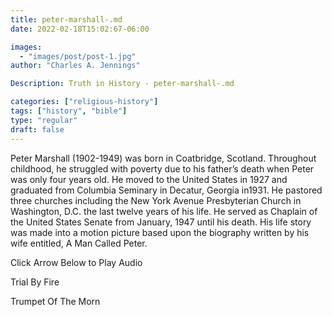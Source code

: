 ```yaml
---
title: peter-marshall-.md
date: 2022-02-18T15:02:67-06:00

images:
  - "images/post/post-1.jpg"
author: "Charles A. Jennings"

Description: Truth in History - peter-marshall-.md

categories: ["religious-history"]
tags: ["history", "bible"]
type: "regular"
draft: false
---
```


Peter Marshall (1902-1949) was born in Coatbridge, Scotland. Throughout childhood, he struggled with poverty due to his father’s death when Peter was only four years old. He moved to the United States in 1927 and graduated from Columbia Seminary in Decatur, Georgia in1931. He pastored three churches including the New York Avenue Presbyterian Church in Washington, D.C. the last twelve years of his life. He served as Chaplain of the United States Senate from January, 1947 until his death. His life story was made into a motion picture based upon the biography written by his wife entitled, A Man Called Peter.

Click Arrow Below to Play Audio


Trial By Fire

Trumpet Of The Morn



